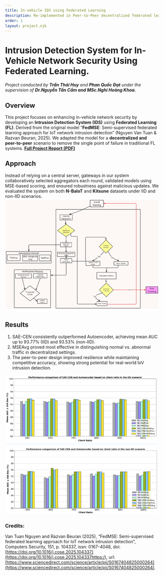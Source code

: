 ```yaml
---
title: In-vehicle IDS using Federated Learning
description: Re-implemented in Peer-to-Peer decentralized federated learning context for Internet of Vehicles (IoV)
order: 1
layout: project.njk
---
```

# Intrusion Detection System for In-Vehicle Network Security Using Federated Learning.

*Project conducted by **Trần Thái Huy** and **Phan Quốc Đạt** under the supervision of **Dr.Nguyễn Tấn Cầm and MSc.Nghi Hoàng Khoa.***

## Overview

This project focuses on enhancing in-vehicle network security by developing an **Intrusion Detection System (IDS)** using **Federated Learning (FL)**. Derived from the original model “**FedMSE**: Semi-supervised federated learning approach for IoT network intrusion detection” (Nguyen Van Tuan & Razvan Beuran, 2025). We adapted the model for a **decentralized and peer-to-peer** scenario to remove the single point of failure in traditional FL systems. **[Full Project Report (PDF)](/assets/images/projects/001/FedMSE-Decentralized.pdf)**

## Approach

Instead of relying on a central server, gateways in our system collaboratively selected aggregators each round, validated models using MSE-based scoring, and ensured robustness against malicious updates. We evaluated the system on both **N-BaIoT** and **Kitsune** datasets under IID and non-IID scenarios.
![Federated Learning Process Flow](/assets/images/projects/001/federated-learning-flow.png)

## Results

1. SAE-CEN consistently outperformed Autoencoder, achieving mean AUC up to 93.77% (IID) and 93.53% (non-IID).
2. MSEAvg proved most effective in distinguishing normal vs. abnormal traffic in decentralized settings.
3. The peer-to-peer design improved resilience while maintaining competitive accuracy, showing strong potential for real-world IoV intrusion detection.

![Performance Comparison Chart](/assets/images/projects/001/performance-results.png)


### Credits:

Van Tuan Nguyen and Razvan Beuran (2025), “FedMSE: Semi-supervised federated learning approach for IoT network intrusion detection”, Computers Security, 151, p. 104337, issn: 0167-4048, doi: [https://doi.org/10.1016/j.cose.2025.104337](https://doi.org/10.1016/j.cose.2025.104337https:/), url: [https://www.sciencedirect.com/science/article/pii/S0167404825000264](https://www.sciencedirect.com/science/article/pii/S0167404825000264).
